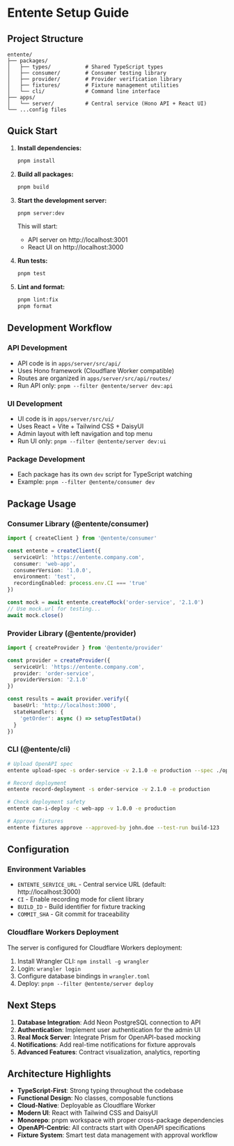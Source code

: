 # Entente Setup Guide

## Project Structure

```
entente/
├── packages/
│   ├── types/           # Shared TypeScript types
│   ├── consumer/        # Consumer testing library
│   ├── provider/        # Provider verification library
│   ├── fixtures/        # Fixture management utilities
│   └── cli/             # Command line interface
├── apps/
│   └── server/          # Central service (Hono API + React UI)
└── ...config files
```

## Quick Start

1. **Install dependencies:**
   ```bash
   pnpm install
   ```

2. **Build all packages:**
   ```bash
   pnpm build
   ```

3. **Start the development server:**
   ```bash
   pnpm server:dev
   ```

   This will start:
   - API server on http://localhost:3001
   - React UI on http://localhost:3000

4. **Run tests:**
   ```bash
   pnpm test
   ```

5. **Lint and format:**
   ```bash
   pnpm lint:fix
   pnpm format
   ```

## Development Workflow

### API Development
- API code is in `apps/server/src/api/`
- Uses Hono framework (Cloudflare Worker compatible)
- Routes are organized in `apps/server/src/api/routes/`
- Run API only: `pnpm --filter @entente/server dev:api`

### UI Development
- UI code is in `apps/server/src/ui/`
- Uses React + Vite + Tailwind CSS + DaisyUI
- Admin layout with left navigation and top menu
- Run UI only: `pnpm --filter @entente/server dev:ui`

### Package Development
- Each package has its own `dev` script for TypeScript watching
- Example: `pnpm --filter @entente/consumer dev`

## Package Usage

### Consumer Library (@entente/consumer)
```typescript
import { createClient } from '@entente/consumer'

const entente = createClient({
  serviceUrl: 'https://entente.company.com',
  consumer: 'web-app',
  consumerVersion: '1.0.0',
  environment: 'test',
  recordingEnabled: process.env.CI === 'true'
})

const mock = await entente.createMock('order-service', '2.1.0')
// Use mock.url for testing...
await mock.close()
```

### Provider Library (@entente/provider)
```typescript
import { createProvider } from '@entente/provider'

const provider = createProvider({
  serviceUrl: 'https://entente.company.com',
  provider: 'order-service',
  providerVersion: '2.1.0'
})

const results = await provider.verify({
  baseUrl: 'http://localhost:3000',
  stateHandlers: {
    'getOrder': async () => setupTestData()
  }
})
```

### CLI (@entente/cli)
```bash
# Upload OpenAPI spec
entente upload-spec -s order-service -v 2.1.0 -e production --spec ./openapi.json

# Record deployment
entente record-deployment -s order-service -v 2.1.0 -e production

# Check deployment safety
entente can-i-deploy -c web-app -v 1.0.0 -e production

# Approve fixtures
entente fixtures approve --approved-by john.doe --test-run build-123
```

## Configuration

### Environment Variables
- `ENTENTE_SERVICE_URL` - Central service URL (default: http://localhost:3000)
- `CI` - Enable recording mode for client library
- `BUILD_ID` - Build identifier for fixture tracking
- `COMMIT_SHA` - Git commit for traceability

### Cloudflare Workers Deployment
The server is configured for Cloudflare Workers deployment:

1. Install Wrangler CLI: `npm install -g wrangler`
2. Login: `wrangler login`
3. Configure database bindings in `wrangler.toml`
4. Deploy: `pnpm --filter @entente/server deploy`

## Next Steps

1. **Database Integration**: Add Neon PostgreSQL connection to API
2. **Authentication**: Implement user authentication for the admin UI
3. **Real Mock Server**: Integrate Prism for OpenAPI-based mocking
4. **Notifications**: Add real-time notifications for fixture approvals
5. **Advanced Features**: Contract visualization, analytics, reporting

## Architecture Highlights

- **TypeScript-First**: Strong typing throughout the codebase
- **Functional Design**: No classes, composable functions
- **Cloud-Native**: Deployable as Cloudflare Worker
- **Modern UI**: React with Tailwind CSS and DaisyUI
- **Monorepo**: pnpm workspace with proper cross-package dependencies
- **OpenAPI-Centric**: All contracts start with OpenAPI specifications
- **Fixture System**: Smart test data management with approval workflow